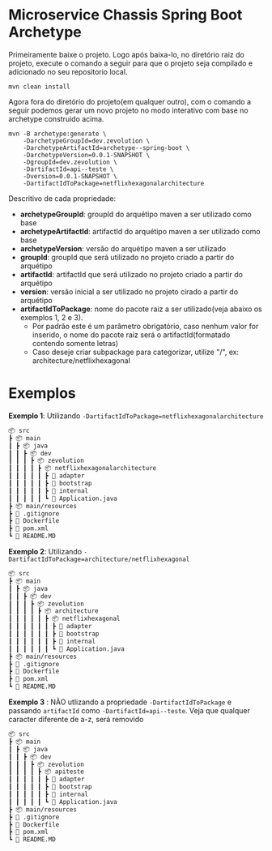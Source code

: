 # Microservice Chassis Spring Boot Archetype

Primeiramente baixe o projeto. Logo após baixa-lo, no diretório raiz do projeto, execute o comando a seguir para que o
projeto seja compilado e adicionado no seu repositorio local.

```shell
mvn clean install
```

Agora fora do diretório do projeto(em qualquer outro), com o comando a seguir podemos gerar um novo projeto no modo
interativo com base no archetype construido acima.

```shell
mvn -B archetype:generate \
	-DarchetypeGroupId=dev.zevolution \
	-DarchetypeArtifactId=archetype--spring-boot \
	-DarchetypeVersion=0.0.1-SNAPSHOT \
	-DgroupId=dev.zevolution \
	-DartifactId=api--teste \
	-Dversion=0.0.1-SNAPSHOT \
	-DartifactIdToPackage=netflixhexagonalarchitecture
```

Descritivo de cada propriedade:

* **archetypeGroupId**: groupId do arquétipo maven a ser utilizado como base
* **archetypeArtifactId**: artifactId do arquétipo maven a ser utilizado como base
* **archetypeVersion**: versão do arquétipo maven a ser utilizado
* **groupId**: groupId que será utilizado no projeto criado a partir do arquétipo
* **artifactId**: artifactId que será utilizado no projeto criado a partir do arquétipo
* **version**: versão inicial a ser utilizado no projeto cirado a partir do arquétipo
* **artifactIdToPackage**: nome do pacote raiz a ser utilizado(veja abaixo os exemplos 1, 2 e 3).
    * Por padrão este é um parâmetro obrigatório, caso nenhum valor for inserido, o nome do pacote raiz será o
      artifactId(formatado contendo somente letras)
    * Caso deseje criar subpackage para categorizar, utilize "/", ex: architecture/netflixhexagonal

# Exemplos

**Exemplo 1**: Utilizando `-DartifactIdToPackage=netflixhexagonalarchitecture`

```markdown
📦 src
┣ 📦 main
┃ ┣ 📦 java
┃ ┃ ┣ 📦 dev
┃ ┃ ┃ ┣ 📦 zevolution
┃ ┃ ┃ ┃ ┣ 📦 netflixhexagonalarchitecture
┃ ┃ ┃ ┃ ┃ ┣ 📂 adapter
┃ ┃ ┃ ┃ ┃ ┣ 📂 bootstrap
┃ ┃ ┃ ┃ ┃ ┣ 📂 internal
┃ ┃ ┃ ┃ ┃ ┗ 📜 Application.java
┣ 📦 main/resources
┣ 📜 .gitignore
┣ 📜 Dockerfile
┣ 📜 pom.xml
┗ 📜 README.MD
```

**Exemplo 2**: Utilizando `-DartifactIdToPackage=architecture/netflixhexagonal`

```markdown
📦 src
┣ 📦 main
┃ ┣ 📦 java
┃ ┃ ┣ 📦 dev
┃ ┃ ┃ ┣ 📦 zevolution
┃ ┃ ┃ ┃ ┣ 📦 architecture
┃ ┃ ┃ ┃ ┃ ┣ 📦 netflixhexagonal
┃ ┃ ┃ ┃ ┃ ┃ ┣ 📂 adapter
┃ ┃ ┃ ┃ ┃ ┃ ┣ 📂 bootstrap
┃ ┃ ┃ ┃ ┃ ┃ ┣ 📂 internal
┃ ┃ ┃ ┃ ┃ ┃ ┗ 📜 Application.java
┣ 📦 main/resources
┣ 📜 .gitignore
┣ 📜 Dockerfile
┣ 📜 pom.xml
┗ 📜 README.MD
```

**Exemplo 3** : NÃO utlizando a propriedade `-DartifactIdToPackage` e passando `artifactId`
como `-DartifactId=api--teste`. Veja que qualquer caracter diferente de a-z, será removido

```markdown
📦 src
┣ 📦 main
┃ ┣ 📦 java
┃ ┃ ┣ 📦 dev
┃ ┃ ┃ ┣ 📦 zevolution
┃ ┃ ┃ ┃ ┣ 📦 apiteste
┃ ┃ ┃ ┃ ┃ ┣ 📂 adapter
┃ ┃ ┃ ┃ ┃ ┣ 📂 bootstrap
┃ ┃ ┃ ┃ ┃ ┣ 📂 internal
┃ ┃ ┃ ┃ ┃ ┗ 📜 Application.java
┣ 📦 main/resources
┣ 📜 .gitignore
┣ 📜 Dockerfile
┣ 📜 pom.xml
┗ 📜 README.MD
```